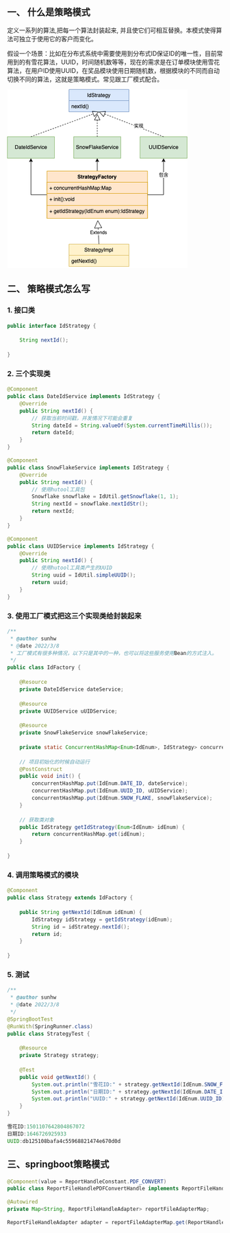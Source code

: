 ## 一、 什么是策略模式

定义一系列的算法,把每一个算法封装起来, 并且使它们可相互替换。本模式使得算法可独立于使用它的客户而变化。

假设一个场景：比如在分布式系统中需要使用到分布式ID保证ID的唯一性，目前常用到的有雪花算法，UUID，时间随机数等等，现在的需求是在订单模块使用雪花算法，在用户ID使用UUID，在奖品模块使用日期随机数，根据模块的不同而自动切换不同的算法，这就是策略模式。常见跟工厂模式配合。

![strategy](../../../assets/img/strategy.png)

## 二、 策略模式怎么写

### 1. 接口类

```java
public interface IdStrategy {
    
    String nextId();

}
```

### 2. 三个实现类

```java
@Component
public class DateIdService implements IdStrategy {
    @Override
    public String nextId() {
        // 获取当前时间戳，并发情况下可能会重复
        String dateId = String.valueOf(System.currentTimeMillis());
        return dateId;
    }
}
```

```java
@Component
public class SnowFlakeService implements IdStrategy {
    @Override
    public String nextId() {
        // 使用hutool工具包
        Snowflake snowflake = IdUtil.getSnowflake(1, 1);
        String nextId = snowflake.nextIdStr();
        return nextId;
    }
}
```

```java
@Component
public class UUIDService implements IdStrategy {
    @Override
    public String nextId() {
        // 使用hutool工具类产生的UUID
        String uuid = IdUtil.simpleUUID();
        return uuid;
    }
}
```

### 3. 使用工厂模式把这三个实现类给封装起来

```java
/**
 * @author sunhw
 * @date 2022/3/8
 * 工厂模式有很多种情况，以下只是其中的一种，也可以将这些服务使用Bean的方式注入。
 */
public class IdFactory {

    @Resource
    private DateIdService dateService;

    @Resource
    private UUIDService uUIDService;

    @Resource
    private SnowFlakeService snowFlakeService;

    private static ConcurrentHashMap<Enum<IdEnum>, IdStrategy> concurrentHashMap = new ConcurrentHashMap<>();

  	// 项目初始化的时候自动运行
    @PostConstruct
    public void init() {
        concurrentHashMap.put(IdEnum.DATE_ID, dateService);
        concurrentHashMap.put(IdEnum.UUID_ID, uUIDService);
        concurrentHashMap.put(IdEnum.SNOW_FLAKE, snowFlakeService);
    }
  
  	// 获取类对象
  	public IdStrategy getIdStrategy(Enum<IdEnum> idEnum) {
        return concurrentHashMap.get(idEnum);
    }

}
```

### 4. 调用策略模式的模块

```java
@Component
public class Strategy extends IdFactory {

   	public String getNextId(IdEnum idEnum) {
        IdStrategy idStrategy = getIdStrategy(idEnum);
        String id = idStrategy.nextId();
        return id;
    }

}
```

### 5. 测试

```java
/**
 * @author sunhw
 * @date 2022/3/8
 */
@SpringBootTest
@RunWith(SpringRunner.class)
public class StrategyTest {

    @Resource
    private Strategy strategy;

    @Test
    public void getNextId() {
        System.out.println("雪花ID:" + strategy.getNextId(IdEnum.SNOW_FLAKE));
        System.out.println("日期ID:" + strategy.getNextId(IdEnum.DATE_ID));
        System.out.println("UUID:" + strategy.getNextId(IdEnum.UUID_ID));
    }
}
```

```java
雪花ID:1501107642804867072
日期ID:1646726925933
UUID:db125108bafa4c55968821474e670d0d
```

## 三、springboot策略模式

```java
@Component(value = ReportHandleConstant.PDF_CONVERT)
public class ReportFileHandlePDFConvertHandle implements ReportFileHandleAdapter
```

```java
@Autowired
private Map<String, ReportFileHandleAdapter> reportFileAdapterMap;
```

```java
ReportFileHandleAdapter adapter = reportFileAdapterMap.get(ReportHandleConstant.PDF_CONVERT)	
```
